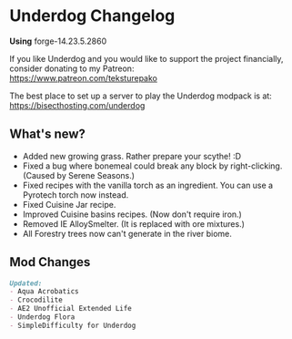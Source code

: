 # Underdog Changelog

**Using** forge-14.23.5.2860

If you like Underdog and you would like to support the project financially, consider donating to my Patreon: \
<https://www.patreon.com/teksturepako>

The best place to set up a server to play the Underdog modpack is at: \
<https://bisecthosting.com/underdog>

## What's new?

- Added new growing grass. Rather prepare your scythe! :D
- Fixed a bug where bonemeal could break any block by right-clicking. (Caused by Serene Seasons.)
- Fixed recipes with the vanilla torch as an ingredient. You can use a Pyrotech torch now instead.
- Fixed Cuisine Jar recipe.
- Improved Cuisine basins recipes. (Now don't require iron.)
- Removed IE AlloySmelter. (It is replaced with ore mixtures.)
- All Forestry trees now can't generate in the river biome.

## Mod Changes

```markdown
Updated:
- Aqua Acrobatics
- Crocodilite
- AE2 Unofficial Extended Life
- Underdog Flora
- SimpleDifficulty for Underdog
```
